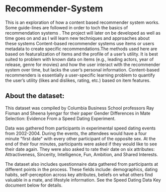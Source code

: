 # Recommender-System
This is an exploration of how a content based recommender system works. Some guide-lines are followed in order to toch the basics of recommendation systems . The project will later on be developed as well as time goes on and as I will learn new techniques and approaches about these systems
Content-based recommender systems use items or users metadata to create specific recommendations.The methods used here are based on featuralization of items and the profile of a user’s utility. It is best suited to problem with known data on items (e.g., leading actors, year of release, genre for movies) and how the user interact with the recommender system over time, but lacks the user’s personal information. Content-based recommenders is essentially a user-specific learning problem to quantify the user’s utility (likes and dislikes, rating, etc.) based on item features.


## About the dataset: 
This dataset was compiled by Columbia Business School professors Ray Fisman and Sheena Iyengar for their paper Gender Differences in Mate Selection: Evidence From a Speed Dating Experiment.

Data was gathered from participants in experimental speed dating events from 2002-2004. During the events, the attendees would have a four minute "first date" with every other participant of the opposite sex. At the end of their four minutes, participants were asked if they would like to see their date again. They were also asked to rate their date on six attributes: Attractiveness, Sincerity, Intelligence, Fun, Ambition, and Shared Interests.

The dataset also includes questionnaire data gathered from participants at different points in the process. These fields include: demographics, dating habits, self-perception across key attributes, beliefs on what others find valuable in a mate, and lifestyle information. See the Speed Dating Data Key document below for details.